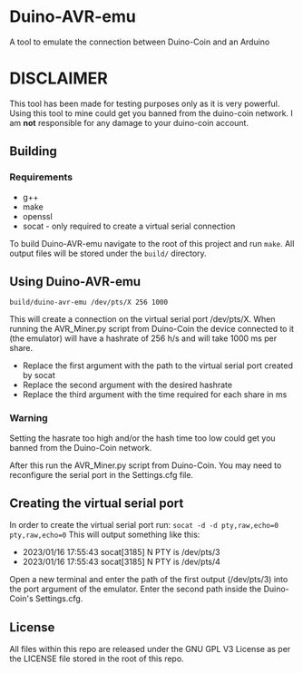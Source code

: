 # Duino-AVR-emu
A tool to emulate the connection between Duino-Coin and an Arduino
# DISCLAIMER
This tool has been made for testing purposes only as it is very powerful. Using this tool to mine could get you banned from the duino-coin network. I am **not** responsible for any damage to your duino-coin account.
## Building
### Requirements
* g++
* make
* openssl
* socat - only required to create a virtual serial connection

To build Duino-AVR-emu navigate to the root of this project and run `make`. All output files will be stored under the `build/` directory.

## Using Duino-AVR-emu
`build/duino-avr-emu /dev/pts/X 256 1000`

This will create a connection on the virtual serial port /dev/pts/X. When running the AVR_Miner.py script from Duino-Coin the device connected to it (the emulator) will have a hashrate of 256 h/s and will take 1000 ms per share.

* Replace the first argument with the path to the virtual serial port created by socat
* Replace the second argument with the desired hashrate
* Replace the third argument with the time required for each share in ms

### Warning
Setting the hasrate too high and/or the hash time too low could get you banned from the Duino-Coin network.

After this run the AVR_Miner.py script from Duino-Coin. You may need to reconfigure the serial port in the Settings.cfg file.

## Creating the virtual serial port
In order to create the virtual serial port run: `socat -d -d pty,raw,echo=0 pty,raw,echo=0`
This will output something like this:

* 2023/01/16 17:55:43 socat[3185] N PTY is /dev/pts/3
* 2023/01/16 17:55:43 socat[3185] N PTY is /dev/pts/4

Open a new terminal and enter the path of the first output (/dev/pts/3) into the port argument of the emulator. Enter the second path inside the Duino-Coin's Settings.cfg.


## License
All files within this repo are released under the GNU GPL V3 License as per the LICENSE file stored in the root of this repo.
